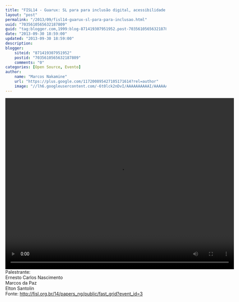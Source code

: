 ```yaml
---
title: "FISL14 - Guarux: SL para para inclusão digital, acessibilidade e uso corporativo"
layout: "post"
permalink: "/2013/09/fisl14-guarux-sl-para-para-inclusao.html"
uuid: "7035610565632187809"
guid: "tag:blogger.com,1999:blog-871419307951952.post-7035610565632187809"
date: "2013-09-30 18:59:00"
updated: "2013-09-30 18:59:00"
description: 
blogger:
    siteid: "871419307951952"
    postid: "7035610565632187809"
    comments: "0"
categories: [Open Source, Evento]
author: 
    name: "Marcos Nakamine"
    url: "https://plus.google.com/117200895427105171614?rel=author"
    image: "//lh6.googleusercontent.com/-6t0lck2nDvI/AAAAAAAAAAI/AAAAAAAAOBw/_9ON3AiIr48/s32-c/photo.jpg"
---
```


<div class="css-full-post-content js-full-post-content">
<video controls="" height="535" width="716"><source src="http://hemingway.softwarelivre.org/fisl14/high/41c/sala41c-high-201307051105.ogg"></source>Your browser does not support the video tag.</video>Palestrante:<br>Ernesto Carlos Nascimento<br>Marcos da Paz<br>Elton Santolin<br>Fonte: <a href="http://fisl.org.br/14/papers_ng/public/fast_grid?event_id=3">http://fisl.org.br/14/papers_ng/public/fast_grid?event_id=3</a>
</div>